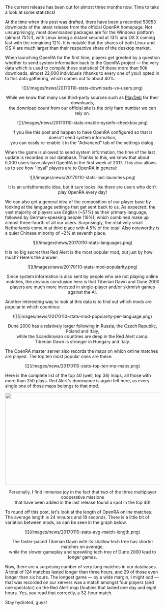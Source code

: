 The current release has been out for almost three months now. Time to take a look at some statistics!

At the time when this post was drafted, there have been a recorded 53953 downloads of the latest release from the official OpenRA homepage. Not unsurprisingly, most downloaded packages are for the Windows platform (almost 75%!), with Linux being a distant second at 13% and OS X coming last with the remaining 12%. It is notable that the shares of both Linux and OS X are much larger than their respective share of the desktop market.

When launching OpenRA for the first time, players get greeted by a question whether to send system information back to the OpenRA project &mdash; the very data which is used to compile these statistics! Of these more than 50k downloads, almost 22,000 individuals (thanks to every one of you!) opted in to this data gathering, which comes out to about 40%.

<div style="text-align:center" markdown="1">
![](/images/news/20170110-stats-downloads-vs-users.png)

While we know that many use third-party sources such as [PlayDeb](http://playdeb.net/game/OpenRA) for their downloads,<br /> the download count from our official site is the only hard number we can rely on.
</div>

<div style="text-align:center" markdown="1">
![](/images/news/20170110-stats-enable-sysinfo-checkbox.png)

If you like this post and happen to have OpenRA configured so that is doesn't send system information,<br /> you can easily re-enable it in the "Advanced" tab of the settings dialog.
</div>

When the game is allowed to send system information, the time of the last update is recorded in our database. Thanks to this, we know that about 5,000 users have played OpenRA in the first week of 2017. This also allows us to see how "loyal" players are to OpenRA in general:

<div style="text-align:center" markdown="1">
![](/images/news/20170110-stats-last-launches.png)

It is an unfathomable idea, but it sure looks like there are users who don't play OpenRA every day!
</div>

We can also get a general idea of the composition of our player base by looking at the language settings that get sent back to us. As expected, the vast majority of players use English (~57%) as their primary language, followed by German-speaking people (16%), which combined make up almost three-fourth of all our users. Surprisingly, the relatively small Netherlands come in at third place with 4.5% of the total. Also noteworthy is a quiet Chinese minority of ~2% at seventh place.

<div style="text-align:center" markdown="1">
![](/images/news/20170110-stats-languages.png)
</div>

It is no big secret that Red Alert is the most popular mod, but just by how much? Here's the answer:

<div style="text-align:center" markdown="1">
![](/images/news/20170110-stats-mod-popularity.png)

Since system information is also sent by people who are not playing online matches, the obvious conclusion here is that Tiberian Dawn and Dune 2000 players are much more invested in single-player and/or skirmish games against the AI.
</div>

Another interesting way to look at this data is to find out which mods are popular in which countries:
<div style="text-align:center" markdown="1">
![](/images/news/20170110-stats-mod-popularity-per-language.png)

Dune 2000 has a relatively larger following in Russia, the Czech Republic, Poland and Italy,<br /> while the Scandinavian countries are deep in the Red Alert camp.<br /> Tiberian Dawn is stronger in Hungary and Italy.
</div>

The OpenRA master server also records the maps on which online matches are played. The top ten most popular ones are these:
<div style="text-align:center" markdown="1">
![](/images/news/20170110-stats-top-ten-mp-maps.png)
</div>

Here is the complete list of the top 40 (well, top 38) maps, all those with more than 250 plays. Red Alert's dominance is again felt here, as every single one of those maps belongs to that mod.

<div style="text-align:center" markdown="1">
<img src="/images/news/20170110-stats-most-popular-maps.png" height="300" width="600" />

Personally, I find immense joy in the fact that two of the three multiplayer cooperative missions<br /> that have been added in the last release found a spot in the top 40!
</div>

To round off this post, let's look at the length of OpenRA online matches. The average length is 24 minutes and 18 seconds. There is a little bit of variation between mods, as can be seen in the graph below.

<div style="text-align:center" markdown="1">
![](/images/news/20170110-stats-avg-match-length.png)

The faster-paced Tiberian Dawn with its shallow tech tree has shorter matches on average,<br /> while the slower gameplay and sprawling tech tree of Dune 2000 lead to longer games.
</div>

Now, there are a surprising number of very long matches in our databases. A total of 124 matches lasted longer than three hours, and 29 of those even longer than six hours. The longest game &mdash; by a wide margin, I might add &mdash; that was recorded on our servers was a match amongst four players (and one spectator) on the Red Alert map Doubles that lasted one day and eight hours. Yes, you read that correctly, a 32-hour match.

Stay hydrated, guys!

